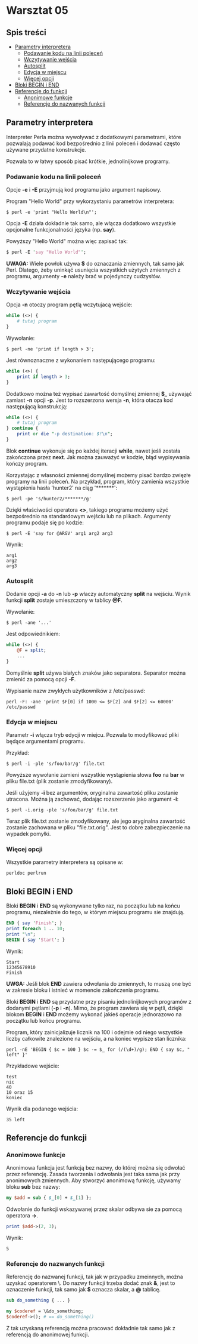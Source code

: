 # Warsztat 05

<!--TOC_START--->
## Spis treści
* [Parametry interpretera](#parametry-interpretera)
    * [Podawanie kodu na linii poleceń](#podawanie-kodu-na-linii-poleceń)
    * [Wczytywanie wejścia](#wczytywanie-wejścia)
    * [Autosplit](#autosplit)
    * [Edycja w miejscu](#edycja-w-miejscu)
    * [Więcej opcji](#więcej-opcji)
* [Bloki BEGIN i END](#bloki-begin-i-end)
* [Referencje do funkcji](#referencje-do-funkcji)
    * [Anonimowe funkcje](#anonimowe-funkcje)
    * [Referencje do nazwanych funkcji](#referencje-do-nazwanych-funkcji)

<!--TOC_END--->

## Parametry interpretera
Interpreter Perla można wywoływać z dodatkowymi parametrami, które
pozwalają podawać kod bezpośrednio z linii poleceń i dodawać
często używane przydatne konstrukcje.

Pozwala to w łatwy sposób pisać krótkie, jednolinijkowe programy.

### Podawanie kodu na linii poleceń
Opcje **-e** i **-E** przyjmują kod programu jako argument napisowy.

Program "Hello World" przy wykorzystaniu parametrów interpretera:
```
$ perl -e 'print "Hello World\n"';
```

Opcja **-E** działa dokładnie tak samo, ale włącza dodatkowo wszystkie
opcjonalne funkcjonalności języka (np. **say**).

Powyższy "Hello World" można więc zapisać tak:
```perl
$ perl -E 'say "Hello World"';
```

**UWAGA:** Wiele powłok używa **$** do oznaczania zmiennych, tak samo jak
Perl. Dlatego, żeby uninkąć usunięcia wszystkich użytych zmiennych z
programu, argumenty **-e** należy brać w pojedynczy cudzysłów.

### Wczytywanie wejścia
Opcja **-n** otoczy program pętlą wczytujacą wejście:
```perl
while (<>) {
    # tutaj program
}
```
Wywołanie:
```
$ perl -ne 'print if length > 3';
```

Jest równoznaczne z wykonaniem następującego programu:
```perl
while (<>) {
    print if length > 3;
}
```

Dodatkowo można też wypisać zawartość domyślnej zmiennej **$_** używająć
zamiast **-n** opcji **-p**. Jest to rozszerzona wersja **-n**, która
otacza kod następującą konstrukcją:
```perl
while (<>) {
    # tutaj program
} continue {
    print or die "-p destination: $!\n";
}
```
Blok **continue** wykonuje się po każdej iteracji **while**, nawet jeśli
została zakończona przez **next**. Jak można zauważyć w kodzie, błąd
wypisywania kończy program.

Korzystając z własności zmiennej domyślnej możemy pisać bardzo zwięzłe
programy na linii poleceń. Na przykład, program, który zamienia wszystkie
wystąpienia hasła 'hunter2' na ciąg '\*\*\*\*\*\*\*':
```
$ perl -pe 's/hunter2/*******/g'
```
Dzięki właściwości operatora **<>**, takiego programu możemy użyć bezpośrednio
na standardowym wejściu lub na plikach. Argumenty programu podaje się po
kodzie:
```
$ perl -E 'say for @ARGV' arg1 arg2 arg3
```
Wynik:
```
arg1
arg2
arg3
```

### Autosplit
Dodanie opcji **-a** do **-n** lub **-p** właczy automatyczny **split** na
wejściu.  Wynik funkcji **split** zostaje umieszczony w tablicy **@F**.

Wywołanie:
```
$ perl -ane '...'
```
Jest odpowiednikiem:
```perl
while (<>) {
    @F = split;
    ...
}
```

Domyślnie **split** używa białych znaków jako separatora. Separator można
zmienić za pomocą opcji **-F**.

Wypisanie nazw zwykłych użytkowników z /etc/passwd:
```
perl -F: -ane 'print $F[0] if 1000 <= $F[2] and $F[2] <= 60000' /etc/passwd
```

### Edycja w miejscu

Parametr **-i** włącza tryb edycji w miejcu. Pozwala to modyfikować pliki
będące argumentami programu.

Przykład:
```
$ perl -i -ple 's/foo/bar/g' file.txt
```
Powyższe wywołanie zamieni wszystkie wystąpienia słowa **foo** na **bar**
w pliku file.txt (plik zostanie zmodyfikowany).

Jeśli użyjemy **-i** bez argumentów, oryginalna zawartość pliku zostanie
utracona. Można ją zachować, dodając rozszerzenie jako argument **-i**:
```
$ perl -i.orig -ple 's/foo/bar/g' file.txt
```
Teraz plik file.txt zostanie zmodyfikowany, ale jego aryginalna zawartość
zostanie zachowana w pliku "file.txt.orig". Jest to dobre zabezpieczenie
na wypadek pomyłki.

### Więcej opcji
Wszystkie parametry interpretera są opisane w:
```
perldoc perlrun
```

## Bloki BEGIN i END
Bloki **BEGIN** i **END** są wykonywane tylko raz, na początku lub na końcu
programu, niezależnie do tego, w którym miejscu programu sie znajdują.
```perl
END { say 'Finish'; }
print foreach 1 .. 10;
print "\n";
BEGIN { say 'Start'; }
```
Wynik:
```
Start
12345678910
Finish
```

**UWGA:** Jeśli blok **END** zawiera odwołania do zmiennych, to muszą one być
w zakresie bloku i istnieć w momencie zakończenia programu.

Bloki **BEGIN** i **END** są przydatne przy pisaniu jednolinijkowych programów
z dodanymi pętlami (**-p** i **-n**). Mimo, że program zawiera się
w pętli, dzięki blokom **BEGIN** i **END** możemy wykonać jakieś operacje
jednorazowo na początku lub końcu programu.

Program, który zainicjalizuje licznik na 100 i odejmie od niego wszystkie
liczby całkowite znalezione na wejściu, a na koniec wypisze stan licznika:
```
perl -nE 'BEGIN { $c = 100 } $c -= $_ for (/(\d+)/g); END { say $c, " left" }'
```
Przykładowe wejście:
```
test
nic
40
10 oraz 15
koniec
```
Wynik dla podanego wejścia:
```
35 left
```

## Referencje do funkcji

### Anonimowe funkcje
Anonimowa funkcja jest funkcją bez nazwy, do której można się odwołać przez
referencję. Zasada tworzenia i odwołania jest taka sama jak przy anonimowych
zmiennych. Aby stworzyć anonimową funkcję, używamy bloku **sub** bez nazwy:
```perl
my $add = sub { $_[0] + $_[1] };
```
Odwołanie do funkcji wskazywanej przez skalar odbywa sie za pomocą operatora
**->**.
```perl
print $add->(2, 3);
```

Wynik:
```
5
```

### Referencje do nazwanych funkcji
Referencję do nazwanej funkcji, tak jak w przypadku zmeinnych, można uzyskać
operatorem \\. Do nazwy funkcji trzeba dodać znak **&**, jest to oznaczenie
funkcji, tak samo jak **$** oznacza skalar, a **@** tablicę.
```perl
sub do_something { ... }

my $coderef = \&do_something;
$coderef->(); # == do_something()
```

Z tak uzyskaną referencją można pracować dokładnie tak samo jak z referencją
do anonimowej funkcji.
